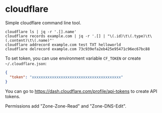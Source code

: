 # cloudflare

Simple cloudflare command line tool.

```
cloudflare ls | jq -r '.[].name'
cloudflare records example.com | jq -r '.[] | "\(.id)\t\(.type)\t\(.content)\t\(.name)"'
cloudflare addrecord example.com test TXT helloworld
cloudflare delrecord example.com 73c939efa2eb425e95471c96ec67bc88
```

To set token, you can use environment variable `CF_TOKEN` or create `~/.cloudflare.json`:

```json
{
  "token": "xxxxxxxxxxxxxxxxxxxxxxxxxxxxxxxxxxxxxxxx"
}
```

You can go to <https://dash.cloudflare.com/profile/api-tokens> to create API tokens.

Permissions add "Zone-Zone-Read" and "Zone-DNS-Edit".
